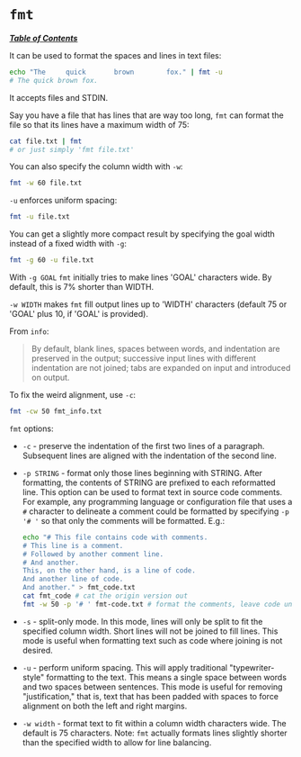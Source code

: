# `fmt`

[***Table of Contents***](/README.md)

It can be used to format the spaces and lines in text files:

```bash
echo "The     quick       brown        fox." | fmt -u
# The quick brown fox.
```

It accepts files and STDIN. 

Say you have a file that has lines that are way too long, `fmt` can format the
file so that its lines have a maximum width of 75:

```bash
cat file.txt | fmt
# or just simply 'fmt file.txt'
```

You can also specify the column width with `-w`:

```bash
fmt -w 60 file.txt
```

`-u` enforces uniform spacing:

```bash
fmt -u file.txt
```

You can get a slightly more compact result by specifying the goal width instead
of a fixed width with `-g`:

```bash
fmt -g 60 -u file.txt
```

With `-g GOAL` `fmt` initially tries to make lines 'GOAL' characters wide. By
default, this is 7% shorter than WIDTH.

`-w WIDTH` makes `fmt` fill output lines up to 'WIDTH' characters (default 75
or 'GOAL' plus 10, if 'GOAL' is provided).

From `info`:

> By default, blank lines, spaces between words, and indentation are preserved
> in the output; successive input lines with different indentation are not
> joined; tabs are expanded on input and introduced on output.

To fix the weird alignment, use `-c`:

```bash
fmt -cw 50 fmt_info.txt
```

`fmt` options:
- `-c` - preserve the indentation of the first two lines of a paragraph.
  Subsequent lines are aligned with the indentation of the second line. 
- `-p STRING` - format only those lines beginning with STRING. After
  formatting, the contents of STRING are prefixed to each reformatted line.
  This option can be used to format text in source code comments. For example,
  any programming language or configuration file that uses a `#` character to
  delineate a comment could be formatted by specifying `-p '# '` so that only
  the comments will be formatted. E.g.:

  ```bash
  echo "# This file contains code with comments.
  # This line is a comment. 
  # Followed by another comment line. 
  # And another. 
  This, on the other hand, is a line of code. 
  And another line of code. 
  And another." > fmt_code.txt
  cat fmt_code # cat the origin version out
  fmt -w 50 -p '# ' fmt-code.txt # format the comments, leave code untouched
  ```

- `-s` - split-only mode. In this mode, lines will only be split to fit the
  specified column width. Short lines will not be joined to fill lines. This
  mode is useful when formatting text such as code where joining is not
  desired.
- `-u` - perform uniform spacing. This will apply traditional "typewriter-
  style" formatting to the text. This means a single space between words and
  two spaces between sentences. This mode is useful for removing
  "justification," that is, text that has been padded with spaces to force
  alignment on both the left and right margins.
- `-w width` - format text to fit within a column width characters wide. The
  default is 75 characters. Note: `fmt` actually formats lines slightly shorter
  than the specified width to allow for line balancing.
